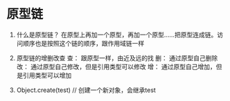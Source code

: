 # 原型链
1. 什么是原型链？
    在原型上再加一个原型，再加一个原型……把原型连成链。访问顺序也是按照这个链的顺序，跟作用域链一样

2. 原型链的增删改查
    查： 跟原型一样，由近及远的找
    删： 通过原型自己删除
    改： 通过原型自己修改，但是引用类型可以修改
    增： 通过原型自己增加，但是引用类型可以增加

3. Object.create(test) // 创建一个新对象，会继承test